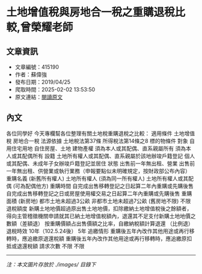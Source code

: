 # 土地增值稅與房地合一稅之重購退稅比較,曾榮耀老師

## 文章資訊
- 文章編號：415190
- 作者：蘇偉強
- 發布日期：2019/04/25
- 爬取時間：2025-02-02 13:53:50
- 原文連結：[閱讀原文](https://real-estate.get.com.tw/Columns/detail.aspx?no=415190)

## 內文
各位同學好
今天專欄幫各位整理有關土地稅重購退稅之比較：
適用條件
土地增值稅
房地合一稅
法源依據
土地稅法第37條
所得稅法第14條之8
標的物條件
對象
自用住宅用地
自住房屋、土地
建物產權
須為本人或其配偶、直系親屬所有
須為本人或其配偶所有
設籍
土地所有權人或其配偶、直系親屬於該地辦竣戶籍登記
個人或其配偶、未成年子女辦竣戶籍登記並居住
狀態
出售前一年無出租、營業
出售前一年無出租、供營業或執行業務（申報要點似未明確規定，按財政部公布內容）
重購名義
(新舊所有權人)
土地所有權人
(須為同一所有權人)
土地所有權人或其配偶
(可為配偶他方)
重購時間
自完成出售移轉登記之日起算二年內重購或先購後售
自完成出售移轉登記之日或房屋使用權交易之日起算二年內重購或先購後售
重購面積
(新房地)
都市土地未超過3公畝
非都市土地未超過7公畝
(舊房地不限)
不限
退稅額度
新購土地地價超過原出售土地地價，扣除繳納土地增值稅後之餘額者，得向主管稽徵機關申請就其已納土地增值稅額內，退還其不足支付新購土地地價之數額（差額退）
按重購價額占出售價額之比率，自繳納稅額計算退還
（比例退）
退稅時效
10年（102.5.24後）
5年
追繳情形
重購後五年內改作其他用途或再行移轉時，應追繳原退還稅額
重購後五年內改作其他用途或再行移轉時，應追繳原扣抵或退還稅額
請求次數
不限
不限

---
*注：本文圖片存放於 ./images/ 目錄下*
